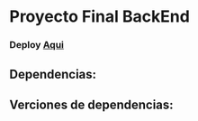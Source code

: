 # Proyecto Final BackEnd

### Deploy [ Aqui ](https://proyecto-final-iago.onrender.com/)

## Dependencias:


## Verciones de dependencias:

